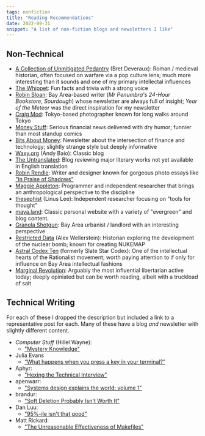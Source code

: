 ```yaml
---
tags: nonfiction
title: "Reading Recommendations"
date: 2022-09-31
snippet: "A list of non-fiction blogs and newsletters I like"
---
```


## Non-Technical
- [A Collection of Unmitigated Pedantry][1] (Bret Deveraux): Roman / medieval historian, often focused on warfare via a pop culture lens; much more interesting than it sounds and one of my primary intellectal influences
- [The Whippet][2]: Fun facts and trivia with a strong voice
- [Robin Sloan][3]: Bay Area-based writer (*Mr Penumbra's 24-Hour Bookstore*, *Sourdough*) whose newsletter are always full of insight; *Year of the Meteor* was the direct inspiration for my newsletter
- [Craig Mod][4]: Tokyo-based photographer known for long walks around Tokyo
- [Money Stuff][5]: Serious financial news delivered with dry humor; funnier than most standup comics
- [Bits About Money][6]: Newsletter about the intersection of finance and technology; slightly strange style but deeply informative
- [Waxy.org][7] (Andy Baio): Classic blog
- [The Untranslated][8]: Blog reviewing major literary works not yet available in English translation
- [Robin Rendle][9]: Writer and designer known for gorgeous photo essays like ["In Praise of Shadows"][10]
- [Maggie Appleton][11]: Programmer and independent researcher that brings an anthropological perspective to the discipline
- [thesephist][12] (Linus Lee): Independent researcher focusing on "tools for thought"
- [maya.land][13]: Classic personal website with a variety of "evergreen" and blog content.
- [Granola Shotgun][14]: Bay Area urbanist / landlord with an interesting perspective
- [Restricted Data][15] (Alex Wellerstein): Historian exploring the development of the nuclear bomb; known for creating NUKEMAP
- [Astral Codex Ten][16] (formerly Slate Star Codex): One of the intellectual hearts of the Rationalist movement; worth paying attention to if only for influence on Bay Area intellectual fashions
- [Marginal Revolution][17]: Arguably the most influential libertarian active today; deeply opiniated but can be worth reading, albeit with a truckload of salt

## Technical Writing
For each of these I dropped the description but included a link to a representative post for each. Many of these have a blog *and* newsletter with slightly different content.
- *Computer Stuff* (Hillel Wayne):
	- ["Mystery Knowledge"][18]
- Julia Evans
	- [“What happens when you press a key in your terminal?”][19]
- Aphyr:
	- ["Hexing the Technical Interview"][20]
- apenwarr:
	- ["Systems design explains the world: volume 1"][21]
- brandur:
	- ["Soft Deletion Probably Isn't Worth It"][22]
- Dan Luu:
	- ["95%-ile isn't that good"][23]
- Matt Rickard:
	- ["The Unreasonable Effectiveness of Makefiles"][24]

[1]:	https://acoup.blog/
[2]:	https://thewhippet.org/
[3]:	https://www.robinsloan.com/
[4]:	https://craigmod.com/
[5]:	https://www.bloomberg.com/account/newsletters/money-stuff
[6]:	https://bam.kalzumeus.com/
[7]:	https://waxy.org/
[8]:	https://theuntranslated.wordpress.com/
[9]:	https://www.robinrendle.com/
[10]:	https://www.robinrendle.com/essays/in-praise-of-shadows/
[11]:	https://maggieappleton.com/
[12]:	https://thesephist.com/
[13]:	https://maya.land/
[14]:	https://www.granolashotgun.com/
[15]:	http://blog.nuclearsecrecy.com/
[16]:	https://astralcodexten.substack.com/
[17]:	https://marginalrevolution.com/
[18]:	https://buttondown.email/hillelwayne/archive/mystery-knowledge-worskshop-discount/
[19]:	https://jvns.ca/blog/2022/07/20/pseudoterminals/
[20]:	https://aphyr.com/posts/341-hexing-the-technical-interview
[21]:	https://apenwarr.ca/log/20201227
[22]:	https://brandur.org/soft-deletion
[23]:	https://danluu.com/p95-skill/
[24]:	https://matt-rickard.com/the-unreasonable-effectiveness-of-makefiles